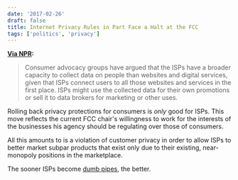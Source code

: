 ```yaml
---
date: '2017-02-26'
draft: false
title: Internet Privacy Rules in Part Face a Halt at the FCC
tags: ['politics', 'privacy']
---
```


**[Via NPR](http://www.npr.org/sections/thetwo-way/2017/02/24/517050966/fcc-chairman-goes-after-his-predecessors-internet-privacy-rules):**

> Consumer advocacy groups have argued that the ISPs have a broader capacity to collect data on people than websites and digital services, given that ISPs connect users to all those websites and services in the first place.
> ISPs might use the collected data for their own promotions or sell it to data brokers for marketing or other uses.<!-- excerpt -->

Rolling back privacy protections for consumers is _only_ good for ISPs. This move reflects the current FCC chair's willingness to work for the interests of the businesses his agency should be regulating over those of consumers.

All this amounts to is a violation of customer privacy in order to allow ISPs to better market subpar products that exist only due to their existing, near-monopoly positions in the marketplace.

The sooner ISPs become [dumb pipes](https://en.m.wikipedia.org/wiki/Dumb_pipe), the better.
